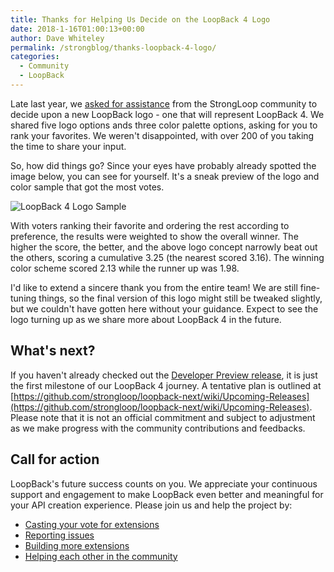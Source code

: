 ```yaml
---
title: Thanks for Helping Us Decide on the LoopBack 4 Logo
date: 2018-1-16T01:00:13+00:00
author: Dave Whiteley
permalink: /strongblog/thanks-loopback-4-logo/
categories:
  - Community
  - LoopBack
---
```


Late last year, we [asked for assistance](https://strongloop.com/strongblog/new-loopBack-logo/) from the StrongLoop community to decide upon a new LoopBack logo - one that will represent LoopBack 4. We shared five logo options ands three color palette options, asking for you to rank your favorites. We weren't disappointed, with over 200 of you taking the time to share your input.

So, how did things go? Since your eyes have probably already spotted the image below, you can see for yourself. It's a sneak preview of the logo and color sample that got the most votes.

<!--more-->

<img src="https://strongloop.com/blog-assets/2018/01/loopback-4-logo-sample.png" alt="LoopBack 4 Logo Sample"/>

With voters ranking their favorite and ordering the rest according to preference, the results were weighted to show the overall winner. The higher the score, the better, and the above logo concept narrowly beat out the others, scoring a cumulative 3.25 (the nearest scored 3.16). The winning color scheme scored 2.13 while the runner up was 1.98. 

I'd like to extend a sincere thank you from the entire team! We are still fine-tuning things, so the final version of this logo might still be tweaked slightly, but we couldn't have gotten here without your guidance. Expect to see the logo turning up as we share more about LoopBack 4 in the future. 

## What's next?

If you haven't already checked out the [Developer Preview release](https://strongloop.com/strongblog/loopback-4-developer-preview-release), it is just the first milestone of our LoopBack 4 journey. A tentative plan is outlined at [https://github.com/strongloop/loopback-next/wiki/Upcoming-Releases](https://github.com/strongloop/loopback-next/wiki/Upcoming-Releases). Please note that it is not an official commitment and subject to adjustment as we make progress with the community contributions and feedbacks.

## Call for action

LoopBack's future success counts on you. We appreciate your continuous support and engagement to make LoopBack even better and meaningful for your API creation experience. Please join us and help the project by:

* [Casting your vote for extensions](https://github.com/strongloop/loopback-next/issues/512)
* [Reporting issues](https://github.com/strongloop/loopback-next/issues)
* [Building more extensions](https://github.com/strongloop/loopback-next/issues/647)
* [Helping each other in the community](https://groups.google.com/forum/#!forum/loopbackjs)



